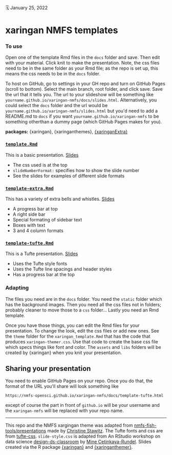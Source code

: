 :spiral_calendar: January 25, 2022 

# xaringan NMFS templates

### To use

Open one of the template Rmd files in the `docs` folder and save. Then edit with your material. Click knit to make the presentation. Note, the css files need to be in the same folder as your Rmd file; as the repo is set up, this means the css needs to be in the `docs` folder.

To host on GitHub, go to settings in your GH repo and turn on GitHub Pages (scroll to bottom). Select the main branch, root folder, and click save. Save the url that it tells you. The url to your slideshow will be something like `yourname.github.io/xaringan-nmfs/docs/slides.html`. Alternatively, you could select the `docs` folder and the url would be `yourname.github.io/xaringan-nmfs/slides.html` but you'd need to add a README.md to `docs` if you want `yourname.github.io/xaringan-nmfs` to be something otherthan a dummy page (which GitHub Pages makes for you).

**packages:** {xaringan}, {xaringanthemes}, [{xaringanExtra}](devtools::install_github("gadenbuie/xaringanExtra"))

### [`template.Rmd`](docs/template.Rmd)

This is a basic presentation. [Slides](https://nmfs-opensci.github.io/xaringan-nmfs/docs/template.html)

* The css used is at the top
* `slideNumberFormat:` specifies how to show the slide number
* See the slides for examples of different slide formats

### [`template-extra.Rmd`](docs/template-extra.Rmd)

This has a variety of extra bells and whistles. [Slides](https://nmfs-opensci.github.io/xaringan-nmfs/docs/template-extra.html)

* A progress bar at top
* A right side bar
* Special formating of sidebar text
* Boxes with text
* 3 and 4 column formats

### [`template-tufte.Rmd`](docs/template-tufte.Rmd)

This is a Tufte presentation. [Slides](https://nmfs-opensci.github.io/xaringan-nmfs/docs/template-tufte.html)

* Uses the Tufte style fonts
* Uses the Tufte line spacings and header styles
* Has a progress bar at the top

### Adapting

The files you need are in the `docs` folder. You need the `static` folder which has the background images. Then you need all the css files not in folders; probably cleaner to move those to a `css` folder... Lastly you need an Rmd template.

Once you have those things, you can edit the Rmd files for your presentation. To change the look, edit the css files or add new ones. See the `theme` folder for the `xaringan_template.Rmd` that has the code that produces `xaringan-themer.css`. Use that code to create the base css file which specs things like font and color. The `assets` and `libs` folders will be created by {xaringan} when you knit your presentation.

## Sharing your presentation

You need to enable GitHub Pages on your repo. Once you do that, the format of the URL you'll share will look something like
```
https://nmfs-opensci.github.io/xaringan-nmfs/docs/template-tufte.html
```
except of course the part in front of `github.io` will be your username and the `xaringan-nmfs` will be replaced with your repo name.

<hr>

This repo and the NMFS xargingan theme was adapted from [nmfs-fish-tools/presentations](https://github.com/nmfs-fish-tools/presentations) made by [Christine Stawitz](https://github.com/ChristineStawitz-NOAA). The Tufte fonts and css are from [tufte-css](https://github.com/edwardtufte/tufte-css). `slide-style.css` is adapted from An RStudio workshop on data science [design-ds-classroom](https://github.com/rstudio-conf-2020/design-ds-classroom) by [Mine Cetinkaya-Rundel](https://github.com/mine-cetinkaya-rundel). Slides created via the R package [{xaringan}](https://github.com/yihui/xaringan) and [{xaringanthemer}](https://pkg.garrickadenbuie.com/xaringanthemer/articles/xaringanthemer.html).
